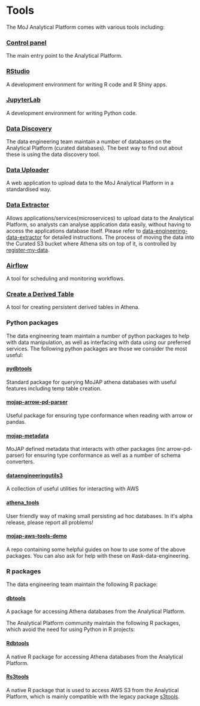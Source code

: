 # Tools

The MoJ Analytical Platform comes with various tools including:

### [Control panel](control-panel.html)
The main entry point to the Analytical Platform.

### [RStudio](rstudio)
A development environment for writing R code and R Shiny apps.

### [JupyterLab](jupyterlab)
A development environment for writing Python code.

### [Data Discovery](../data/curated-databases/data-documentation)
The data engineering team maintain a number of databases on the Analytical Platform (curated databases). The best way to find out about these is using the data discovery tool.

### [Data Uploader](data-uploader)
A web application to upload data to the MoJ Analytical Platform in a standardised way.

### [Data Extractor](https://dsdmoj.atlassian.net/wiki/external/4218552361/NjgzYjgzY2Q5ZTQ0NDJlMzg0YTYwYjY5M2Y4YmU5ZTI?atlOrigin=eyJpIjoiMmJhNWUwMTM2NDlhNGVkYjg1NzE1ZGNhYWY5YjM2ZWUiLCJwIjoiYyJ9)
Allows applications/services(microservices) to upload data to the Analytical Platform, so analysts can analyse application data easily, without having to access the applications database itself. Please refer to [data-engineering-data-extractor](https://github.com/ministryofjustice/data-engineering-data-extractor) for detailed instructions.
The process of moving the data into the Curated S3 bucket where Athena sits on top of it, is controlled by [register-my-data](https://github.com/ministryofjustice/register-my-data).

### [Airflow](airflow)
A tool for scheduling and monitoring workflows.

### [Create a Derived Table](create-a-derived-table)
A tool for creating persistent derived tables in Athena.

### Python packages

The data engineering team maintain a number of python packages to help with data manipulation, as well as interfacing with data using our preferred services. The following python packages are those we consider the most useful:

#### [pydbtools](https://github.com/moj-analytical-services/pydbtools)
Standard package for querying MoJAP athena databases with useful features including temp table creation.

#### [mojap-arrow-pd-parser](https://github.com/moj-analytical-services/mojap-arrow-pd-parser)
Useful package for ensuring type conformance when reading with arrow or pandas.

#### [mojap-metadata](https://github.com/moj-analytical-services/mojap-metadata)
MoJAP defined metadata that interacts with other packages (inc arrow-pd-parser) for ensuring type conformance as well as a number of schema converters.

#### [dataengineeringutils3](https://github.com/moj-analytical-services/dataengineeringutils3)
A collection of useful utilities for interacting with AWS

#### [athena_tools](https://github.com/moj-analytical-services/athena_tools)
User friendly way of making small persisting ad hoc databases. In it's alpha release, please report all problems!

#### [mojap-aws-tools-demo](https://github.com/moj-analytical-services/mojap-aws-tools-demo)
A repo containing some helpful guides on how to use some of the above packages. You can also ask for help with these on #ask-data-engineering.

### R packages

The data engineering team maintain the following R package:

#### [dbtools](https://github.com/moj-analytical-services/dbtools)
A package for accessing Athena databases from the Analytical Platform.

The Analytical Platform community maintain the following R packages, which avoid the need for using Python in R projects:

#### [Rdbtools](https://github.com/moj-analytical-services/Rdbtools)
A native R package for accessing Athena databases from the Analytical Platform.

#### [Rs3tools](https://github.com/moj-analytical-services/Rs3tools)
A native R package that is used to access AWS S3 from the Analytical Platform, which is mainly compatible with the legacy package [s3tools](https://github.com/moj-analytical-services/s3tools).
